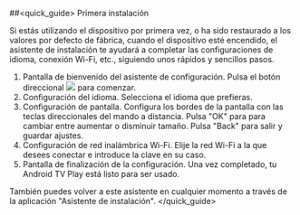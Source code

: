 ##<quick_guide> Primera instalación

Si estás utilizando el dispositivo por primera vez, o ha sido restaurado a los valores por defecto de fábrica, cuando el dispositivo esté encendido, el asistente de instalación te ayudará a completar las configuraciones de idioma, conexión Wi-Fi, etc., siguiendo unos rápidos y sencillos pasos. 

1. Pantalla de bienvenido del asistente de configuración. Pulsa el botón direccional ![](http://static.energysistem.com/images/manuals/42162/55003c248671d.jpg) para comenzar.
2. Configuración del idioma. Selecciona el idioma que prefieras.
3. Configuración de pantalla. Configura los bordes de la pantalla con las teclas direccionales del mando a distancia. Pulsa "OK" para para cambiar entre aumentar o disminuir tamaño. Pulsa "Back" para salir y guardar ajustes.
4. Configuración de red inalámbrica Wi-Fi. Elije la red Wi-Fi a la que desees conectar e introduce la clave en su caso.
5. Pantalla de finalización de la configuración. Una vez completado, tu Android TV Play está listo para ser usado.

También puedes volver a este asistente en cualquier momento a través de la aplicación "Asistente de instalación".
</quick_guide>


